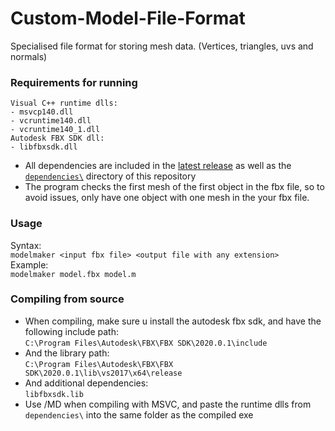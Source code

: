 # Custom-Model-File-Format
Specialised file format for storing mesh data. (Vertices, triangles, uvs and normals)

### Requirements for running
```
Visual C++ runtime dlls:
- msvcp140.dll
- vcruntime140.dll
- vcruntime140_1.dll
Autodesk FBX SDK dll:
- libfbxsdk.dll
```
- All dependencies are included in the [latest release](https://github.com/michael-gif/Custom-Model-File-Format/releases/tag/1.0.0)
as well as the [`dependencies\`](https://github.com/michael-gif/Custom-Model-File-Format/tree/main/dependencies) directory of this repository
- The program checks the first mesh of the first object in the fbx file, so to
avoid issues, only have one object with one mesh in the your fbx file.

### Usage
Syntax:  
`modelmaker <input fbx file> <output file with any extension>`  
Example:  
`modelmaker model.fbx model.m`

### Compiling from source
- When compiling, make sure u install the autodesk fbx sdk, and have the following include path:  
`C:\Program Files\Autodesk\FBX\FBX SDK\2020.0.1\include`  
- And the library path:  
`C:\Program Files\Autodesk\FBX\FBX SDK\2020.0.1\lib\vs2017\x64\release`  
- And additional dependencies:  
`libfbxsdk.lib`  
- Use /MD when compiling with MSVC, and paste the runtime dlls from `dependencies\` into the same folder
as the compiled exe